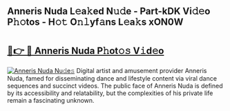 ## Anneris Nuda L𝚎a𝚔ed N𝚞𝚍e - Part-kDK Vi𝚍𝚎o P𝚑𝚘tos - H𝚘𝚝 O𝚗𝚕yf𝚊ns L𝚎a𝚔s xON0W

# <h2><a href="http://kf8gcy7.oniu.top/?m=Anneris+Nuda">🔗👉 🔴 Anneris Nuda P𝚑ot𝚘𝚜 V𝚒d𝚎o</a></h2>

[![Anneris Nuda Nu𝚍e𝚜](https://i.imgur.com/0qMVB7G.gif)](http://kf8gcy7.oniu.top/?m=Anneris+Nuda)
Digital artist and amusement provider Anneris Nuda, famed for disseminating dance and lifestyle content via viral dance sequences and succinct videos. The public face of Anneris Nuda is defined by its accessibility and relatability, but the complexities of his private life remain a fascinating unknown.  

